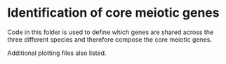 # Identification of core meiotic genes

Code in this folder is used to define which genes are shared across the three different species and therefore compose the core meiotic genes.

Additional plotting files also listed.